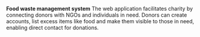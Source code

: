 **Food waste management system**
The web application facilitates charity by connecting donors with NGOs and individuals in need. Donors can create accounts, list excess items like food and make them visible to those in need, enabling direct contact for donations.
